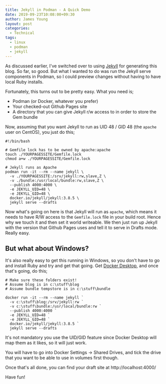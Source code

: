 ```yaml
---
title: Jekyll in Podman - A Quick Demo
date: 2019-09-23T10:08:00+09:30
author: James Young
layout: post
categories:
  - Technical
tags:
  - linux
  - podman
  - jekyll
---
```


As discussed earlier, I've switched over to using [Jekyll](https://jekyllrb.com/) for generating this blog.  So far, so good.  But what I wanted to do was run the Jekyll serve components in Podman, so I could preview changes without having to have local Ruby installs.

Fortunately, this turns out to be pretty easy.  What you need is;

* Podman (or Docker, whatever you prefer)
* Your checked-out Github Pages site
* A directory that you can give Jekyll r/w access to in order to store the Gem bundle

Now, assuming that you want Jekyll to run as UID 48 / GID 48 (the `apache` user on CentOS), you just do this;

```
#!/bin/bash

# Gemfile lock has to be owned by apache:apache
touch ./YOURPAGESSITE/Gemfile.lock
chmod a+w ./YOURPAGESSITE/Gemfile.lock

# Jekyll runs as Apache
podman run -it --rm --name jekyll \
  -v ./YOURPAGESSITE:/srv/jekyll:rw,slave,Z \
  -v ./bundle:/usr/local/bundle:rw,slave,Z \
  --publish 4000:4000 \
  -e JEKYLL_UID=48 \
  -e JEKYLL_GID=48 \
  docker.io/jekyll/jekyll:3.8.5 \
  jekyll serve --drafts
```

Now what's going on here is that Jekyll will run as `apache`, which means it needs to have R/W access to the `Gemfile.lock` file in your build root.  Hence why we touch it and then set it world writeable.  We then just run up Jekyll with the version that Github Pages uses and tell it to serve in Drafts mode.  Really easy.

## But what about Windows?

It's also really easy to get this running in Windows, so you don't have to go and install Ruby and try and get that going.  Get [Docker Desktop](https://www.docker.com/products/docker-desktop), and once that's going, do this;

```
# Make sure these folders exist!
# Assume blog is in c:\stuff\blog
# Assume bundle tempstore is in c:\stuff\bundle

docker run -it --rm --name jekyll `
  -v c:\stuff\blog:/srv/jekyll:rw `
  -v c:\stuff\bundle:/usr/local/bundle:rw `
  --publish 4000:4000 `
  -e JEKYLL_UID=48 `
  -e JEKYLL_GID=48 `
  docker.io/jekyll/jekyll:3.8.5 `
  jekyll serve --drafts
```

It's not mandatory you use the UID/GID feature since Docker Desktop will map them as it likes, so it will just work.

You will have to go into Docker Settings -> Shared Drives, and tick the drive that you want to be able to use in volumes first though.

Once that's all done, you can find your draft site at http://localhost:4000/

Have fun!